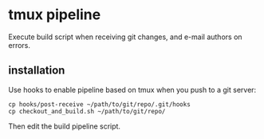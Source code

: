 # tmux pipeline 
Execute build script when receiving git changes, and e-mail authors on errors.

## installation
Use hooks to enable pipeline based on tmux when you push to a git server:
```shell
cp hooks/post-receive ~/path/to/git/repo/.git/hooks
cp checkout_and_build.sh ~/path/to/git/repo/
```
Then edit the build pipeline script.
